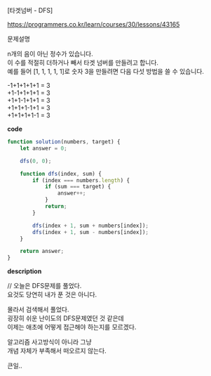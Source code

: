 [타겟넘버 - DFS]

https://programmers.co.kr/learn/courses/30/lessons/43165

문제설명

n개의 음이 아닌 정수가 있습니다.  
이 수를 적절히 더하거나 빼서 타겟 넘버를 만들려고 합니다.  
예를 들어 [1, 1, 1, 1, 1]로 숫자 3을 만들려면 다음 다섯 방법을 쓸 수 있습니다.

-1+1+1+1+1 = 3  
+1-1+1+1+1 = 3  
+1+1-1+1+1 = 3  
+1+1+1-1+1 = 3  
+1+1+1+1-1 = 3

**code**

```js
function solution(numbers, target) {
	let answer = 0;

	dfs(0, 0);

	function dfs(index, sum) {
		if (index === numbers.length) {
			if (sum === target) {
				answer++;
			}
			return;
		}

		dfs(index + 1, sum + numbers[index]);
		dfs(index + 1, sum - numbers[index]);
	}

	return answer;
}
```

**description**

//
오늘은 DFS문제를 풀었다.  
요것도 당연히 내가 푼 것은 아니다.

몰라서 검색해서 풀었다.  
굉장히 쉬운 난이도의 DFS문제였던 것 같은데  
이제는 애초에 어떻게 접근해야 하는지를 모르겠다.

알고리즘 사고방식이 아니라 그냥  
개념 자체가 부족해서 떠오르지 않는다.

큰일..
